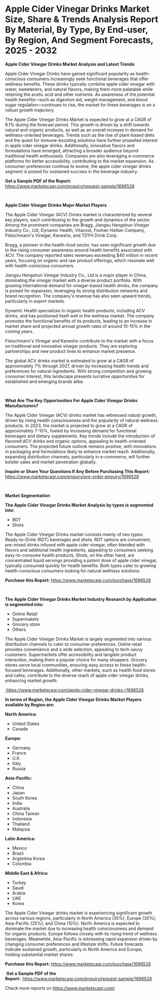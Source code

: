 <p><h1>Apple Cider Vinegar Drinks Market Size, Share & Trends Analysis Report By Material, By Type, By End-user, By Region, And Segment Forecasts, 2025 - 2032</h1></p><p><strong>Apple Cider Vinegar Drinks Market Analysis and Latest Trends</strong></p>
<p><p>Apple Cider Vinegar Drinks have gained significant popularity as health-conscious consumers increasingly seek functional beverages that offer wellness benefits. These drinks typically combine apple cider vinegar with water, sweeteners, and natural flavors, making them more palatable while retaining the acetic acid and other nutrients. As awareness of the potential health benefits—such as digestion aid, weight management, and blood sugar regulation—continues to rise, the market for these beverages is on a robust growth trajectory.</p><p>The Apple Cider Vinegar Drinks Market is expected to grow at a CAGR of 8.1% during the forecast period. This growth is driven by a shift towards natural and organic products, as well as an overall increase in demand for wellness-oriented beverages. Trends such as the rise of plant-based diets and the quest for immune-boosting solutions have further propelled interest in apple cider vinegar drinks. Additionally, innovative flavors and formulations have emerged, attracting a broader audience beyond traditional health enthusiasts. Companies are also leveraging e-commerce platforms for better accessibility, contributing to the market expansion. As consumer preferences continue to evolve, the apple cider vinegar drinks segment is poised for sustained success in the beverage industry.</p></p>
<p><strong>Get a Sample PDF of the Report:&nbsp;</strong> <a href="https://www.marketscagr.com/enquiry/request-sample/1696528?utm_campaign=2465&utm_medium=2&utm_source=Github&utm_content=ia&utm_term=27032025&utm_id=apple-cider-vinegar-drinks">https://www.marketscagr.com/enquiry/request-sample/1696528</a></p>
<p>&nbsp;</p>
<p><strong>Apple Cider Vinegar Drinks Major Market Players</strong></p>
<p><p>The Apple Cider Vinegar (ACV) Drinks market is characterized by several key players, each contributing to the growth and dynamics of the sector. Among the prominent companies are Bragg, Jiangsu Hengshun Vinegar Industry Co., Ltd, Dynamic Health, Vitacost, Foshan Haitian Company, Fleischmann's Vinegar, Kanesho, and TDYH Drink Corp.</p><p>Bragg, a pioneer in the health-food sector, has seen significant growth due to the rising consumer awareness around health benefits associated with ACV. The company reported sales revenues exceeding $40 million in recent years, focusing on organic and raw product offerings, which resonate well with health-conscious consumers.</p><p>Jiangsu Hengshun Vinegar Industry Co., Ltd is a major player in China, dominating the vinegar market with a diverse product portfolio. With growing international demand for vinegar-based health drinks, the company is poised for expansion, leveraging its strong distribution networks and brand recognition. The company's revenue has also seen upward trends, particularly in export markets.</p><p>Dynamic Health specializes in organic health products, including ACV drinks, and has positioned itself well in the wellness market. The company promotes the functional benefits of its products, leading to an increase in market share and projected annual growth rates of around 10-15% in the coming years.</p><p>Fleischmann's Vinegar and Kanesho contribute to the market with a focus on traditional and innovative vinegar products. They are exploring partnerships and new product lines to enhance market presence.</p><p>The global ACV drinks market is estimated to grow at a CAGR of approximately 7% through 2027, driven by increasing health trends and preferences for natural ingredients. With strong competition and growing consumer interest, this landscape presents lucrative opportunities for established and emerging brands alike.</p></p>
<p>&nbsp;</p>
<p><strong>What Are The Key Opportunities For Apple Cider Vinegar Drinks Manufacturers?</strong></p>
<p><p>The Apple Cider Vinegar (ACV) drinks market has witnessed robust growth, driven by rising health consciousness and the popularity of natural wellness products. In 2023, the market is projected to grow at a CAGR of approximately 7-10%, fueled by increasing demand for functional beverages and dietary supplements. Key trends include the introduction of flavored ACV drinks and organic options, appealing to health-oriented consumers. The projected future outlook remains positive, with innovations in packaging and formulations likely to enhance market reach. Additionally, expanding distribution channels, particularly in e-commerce, will further bolster sales and market penetration globally.</p></p>
<p><strong>Inquire or Share Your Questions If Any Before Purchasing This Report:</strong> <a href="https://www.marketscagr.com/enquiry/pre-order-enquiry/1696528?utm_campaign=2465&utm_medium=2&utm_source=Github&utm_content=ia&utm_term=27032025&utm_id=apple-cider-vinegar-drinks">https://www.marketscagr.com/enquiry/pre-order-enquiry/1696528</a></p>
<p>&nbsp;</p>
<p><strong>Market Segmentation</strong></p>
<p><strong>The Apple Cider Vinegar Drinks Market Analysis by types is segmented into:</strong></p>
<p><ul><li>RDT</li><li>Shots</li></ul></p>
<p><p>The Apple Cider Vinegar Drinks market consists mainly of two types: Ready-to-Drink (RDT) beverages and shots. RDT options are convenient, pre-mixed drinks infused with apple cider vinegar, often blended with flavors and additional health ingredients, appealing to consumers seeking easy-to-consume health products. Shots, on the other hand, are concentrated liquid servings providing a potent dose of apple cider vinegar, typically consumed quickly for health benefits. Both types cater to growing health-conscious consumers looking for natural wellness solutions.</p></p>
<p><strong>Purchase this Report:&nbsp;</strong><a href="https://www.marketscagr.com/purchase/1696528?utm_campaign=2465&utm_medium=2&utm_source=Github&utm_content=ia&utm_term=27032025&utm_id=apple-cider-vinegar-drinks">https://www.marketscagr.com/purchase/1696528</a></p>
<p>&nbsp;</p>
<p><strong>The Apple Cider Vinegar Drinks Market Industry Research by Application is segmented into:</strong></p>
<p><ul><li>Online Retail</li><li>Supermakets</li><li>Grocery store</li><li>Others</li></ul></p>
<p><p>The Apple Cider Vinegar Drinks Market is largely segmented into various distribution channels to cater to consumer preferences. Online retail provides convenience and a wide selection, appealing to tech-savvy customers. Supermarkets offer accessibility and tangible product interaction, making them a popular choice for many shoppers. Grocery stores serve local communities, ensuring easy access to these health-focused beverages. Additionally, other markets, such as health food stores and cafes, contribute to the diverse reach of apple cider vinegar drinks, enhancing market growth.</p></p>
<p><a href="https://www.marketscagr.com/apple-cider-vinegar-drinks-r1696528?utm_campaign=2465&utm_medium=2&utm_source=Github&utm_content=ia&utm_term=27032025&utm_id=apple-cider-vinegar-drinks">&nbsp;https://www.marketscagr.com/apple-cider-vinegar-drinks-r1696528</a></p>
<p><strong>In terms of Region, the Apple Cider Vinegar Drinks Market Players available by Region are:</strong></p>
<p>
    <p> <strong> North America: </strong>
        <ul>
            <li>United States</li>
            <li>Canada</li>
        </ul>
        </p> 
    <p> <strong> Europe: </strong>
        <ul>
            <li>Germany</li>
            <li>France</li>
            <li>U.K.</li>
            <li>Italy</li>
            <li>Russia</li>
        </ul>
        </p> 
    <p> <strong> Asia-Pacific: </strong>
        <ul>
            <li>China</li>
            <li>Japan</li>
            <li>South Korea</li>
            <li>India</li>
            <li>Australia</li>
            <li>China Taiwan</li>
            <li>Indonesia</li>
            <li>Thailand</li>
            <li>Malaysia</li>
        </ul>
        </p> 
    <p> <strong> Latin America: </strong>
        <ul>
            <li>Mexico</li>
            <li>Brazil</li>
            <li>Argentina Korea</li>
            <li>Colombia</li>
        </ul>
        </p> 
    <p> <strong> Middle East & Africa: </strong>
        <ul>
            <li>Turkey</li>
            <li>Saudi</li>
            <li>Arabia</li>
            <li>UAE</li>
            <li>Korea</li>
        </ul>
    </p>
    </p>
<p><p>The Apple Cider Vinegar drinks market is experiencing significant growth across various regions, particularly in North America (35%), Europe (30%), Asia-Pacific (25%), and China (10%). North America is expected to dominate the market due to increasing health consciousness and demand for organic products. Europe follows closely with its rising trend of wellness beverages. Meanwhile, Asia-Pacific is witnessing rapid expansion driven by changing consumer preferences and lifestyle shifts. Future forecasts indicate sustained growth, particularly in North America and Europe, holding substantial market shares.</p></p>
<p><strong>Purchase this Report: </strong><a href="https://www.marketscagr.com/purchase/1696528?utm_campaign=2465&utm_medium=2&utm_source=Github&utm_content=ia&utm_term=27032025&utm_id=apple-cider-vinegar-drinks">https://www.marketscagr.com/purchase/1696528</a></p>
<p>&nbsp;<strong>Get a Sample PDF of the Report:&nbsp;&nbsp;</strong><a href="https://www.marketscagr.com/enquiry/request-sample/1696528?utm_campaign=2465&utm_medium=2&utm_source=Github&utm_content=ia&utm_term=27032025&utm_id=apple-cider-vinegar-drinks">https://www.marketscagr.com/enquiry/request-sample/1696528</a></p>
<p><strong></strong></p>
<p>Check more reports on <a href="https://www.marketscagr.com/?utm_campaign=2465&utm_medium=2&utm_source=Github&utm_content=ia&utm_term=27032025&utm_id=apple-cider-vinegar-drinks">https://www.marketscagr.com/</a></p>